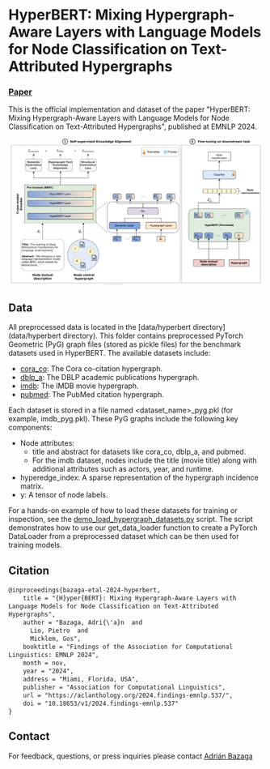 # HyperBERT: Mixing Hypergraph-Aware Layers with Language Models for Node Classification on Text-Attributed Hypergraphs
### [Paper](https://aclanthology.org/2024.findings-emnlp.537/)

This is the official implementation and dataset of the paper "HyperBERT: Mixing Hypergraph-Aware Layers with Language Models for Node Classification on Text-Attributed Hypergraphs", published at EMNLP 2024.

<img src="https://github.com/AdrianBZG/HyperBERT/blob/add_data/figures/hyperbert.png" width="750" alt="HyperBERT Image">

## Data

All preprocessed data is located in the [data/hyperbert directory](data/hyperbert directory). This folder contains preprocessed PyTorch Geometric (PyG) graph files (stored as pickle files) for the benchmark datasets used in HyperBERT. The available datasets include:
- [cora_co](data/cora_co): The Cora co-citation hypergraph.
- [dblp_a](data/dblp_a): The DBLP academic publications hypergraph.
- [imdb](data/imdb): The IMDB movie hypergraph.
- [pubmed](data/pubmed): The PubMed citation hypergraph.

Each dataset is stored in a file named <dataset_name>_pyg.pkl (for example, imdb_pyg.pkl). These PyG graphs include the following key components:
- Node attributes:
  - title and abstract for datasets like cora_co, dblp_a, and pubmed.
  - For the imdb dataset, nodes include the title (movie title) along with additional attributes such as actors, year, and runtime.
- hyperedge_index: A sparse representation of the hypergraph incidence matrix.
- y: A tensor of node labels.

For a hands-on example of how to load these datasets for training or inspection, see the [demo_load_hypergraph_datasets.py](src/demo_load_hypergraph_datasets.py) script. The script demonstrates how to use our get_data_loader function to create a PyTorch DataLoader from a preprocessed dataset which can be then used for training models.

## Citation

```
@inproceedings{bazaga-etal-2024-hyperbert,
    title = "{H}yper{BERT}: Mixing Hypergraph-Aware Layers with Language Models for Node Classification on Text-Attributed Hypergraphs",
    author = "Bazaga, Adri{\'a}n  and
      Lio, Pietro  and
      Micklem, Gos",
    booktitle = "Findings of the Association for Computational Linguistics: EMNLP 2024",
    month = nov,
    year = "2024",
    address = "Miami, Florida, USA",
    publisher = "Association for Computational Linguistics",
    url = "https://aclanthology.org/2024.findings-emnlp.537/",
    doi = "10.18653/v1/2024.findings-emnlp.537"
}
```

## Contact

For feedback, questions, or press inquiries please contact [Adrián Bazaga](mailto:ar989@cam.ac.uk)
